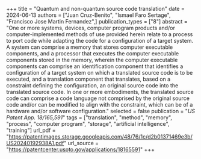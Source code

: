 +++
title = "Quantum and non-quantum source code translation"
date = 2024-06-13
authors = ["Juan Cruz-Benito",  "Ismael Faro Sertage", "Francisco Jose Martin Fernandez",]
publication_types = ["8"]
abstract = "One or more systems, devices, computer program products and/or computer-implemented methods of use provided herein relate to a process to port code while adapting the code for a configuration of a target system. A system can comprise a memory that stores computer executable components, and a processor that executes the computer executable components stored in the memory, wherein the computer executable components can comprise an identification component that identifies a configuration of a target system on which a translated source code is to be executed, and a translation component that translates, based on a constraint defining the configuration, an original source code into the translated source code. In one or more embodiments, the translated source code can comprise a code language not comprised by the original source code and/or can be modified to align with the constraint, which can be of a hardware and/or software configuration."
selected = false
publication = "*US Patent App. 18/165,591*"
tags = ["translation", "method", "memory", "process", "computer program", "storage", "artificial intelligence", "training"]
url_pdf = "https://patentimages.storage.googleapis.com/48/76/1c/d2b01371469e3b/US20240192938A1.pdf"
url_source = "https://patentcenter.uspto.gov/applications/18165591"
+++
